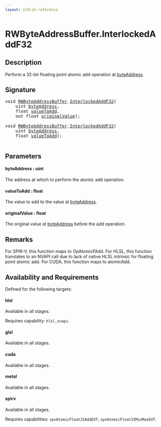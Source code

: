 ```yaml
---
layout: stdlib-reference
---
```


# RWByteAddressBuffer\.InterlockedAddF32

## Description

Perform a 32-bit floating point atomic add operation at <span class='code'><a href="interlockedaddf32-0be.md#decl-byteAddress" class="code_param">byteAddress</a></span>.



## Signature 

<pre>
<span class="code_keyword">void</span> <a href="index.md" class="code_type">RWByteAddressBuffer</a>.<a href="interlockedaddf32-0be.md">InterlockedAddF32</a>(
    <span class="code_keyword">uint</span> <a href="interlockedaddf32-0be.md#decl-byteAddress" class="code_param">byteAddress</a>,
    <span class="code_keyword">float</span> <a href="interlockedaddf32-0be.md#decl-valueToAdd" class="code_param">valueToAdd</a>,
    <span class="code_keyword">out</span> <span class="code_keyword">float</span> <a href="interlockedaddf32-0be.md#decl-originalValue" class="code_param">originalValue</a>);

<span class="code_keyword">void</span> <a href="index.md" class="code_type">RWByteAddressBuffer</a>.<a href="interlockedaddf32-0be.md">InterlockedAddF32</a>(
    <span class="code_keyword">uint</span> <a href="interlockedaddf32-0be.md#decl-byteAddress" class="code_param">byteAddress</a>,
    <span class="code_keyword">float</span> <a href="interlockedaddf32-0be.md#decl-valueToAdd" class="code_param">valueToAdd</a>);

</pre>

## Parameters

####  <a id="decl-byteAddress"></a>byteAddress  : uint
The address at which to perform the atomic add operation.

####  <a id="decl-valueToAdd"></a>valueToAdd  : float
The value to add to the value at <span class='code'><a href="interlockedaddf32-0be.md#decl-byteAddress" class="code_param">byteAddress</a></span>.

####  <a id="decl-originalValue"></a>originalValue  : float
The original value at <span class='code'><a href="interlockedaddf32-0be.md#decl-byteAddress" class="code_param">byteAddress</a></span> before the add operation.


## Remarks
For SPIR-V, this function maps to <span class='code'>OpAtomicFAdd</span>. For HLSL, this function translates to an NVAPI call
due to lack of native HLSL intrinsic for floating point atomic add. For CUDA, this function
maps to <span class='code'>atomicAdd</span>.


## Availability and Requirements

Defined for the following targets:

#### hlsl
Available in all stages.

Requires capability: `hlsl_nvapi`.
#### glsl
Available in all stages.

#### cuda
Available in all stages.

#### metal
Available in all stages.

#### spirv
Available in all stages.

Requires capabilities: `spvAtomicFloat32AddEXT`, `spvAtomicFloat32MinMaxEXT`.



<script>
// Fix .md links to .html when on ReadTheDocs
if (window.location.hostname.includes('readthedocs') || 
    window.location.hostname.includes('rtfd.io')) {
  document.addEventListener('DOMContentLoaded', function() {
    const links = document.querySelectorAll('a');
    links.forEach(link => {
      if (link.getAttribute('href') && link.getAttribute('href').endsWith('.md')) {
        link.href = link.href.replace(/\.md($|#|\?)/, '.html$1');
      }
    });
  });
}
</script>
